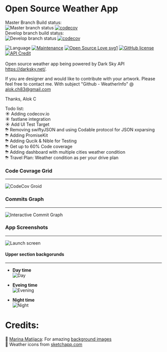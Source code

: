 # Open Source Weather App

Master Branch Build status:<br>
![Master branch status](https://travis-ci.org/alokc83/WeatherInfo.svg?branch=master)
[![codecov](https://codecov.io/gh/alokc83/WeatherInfo/branch/master/graph/badge.svg)](https://codecov.io/gh/alokc83/WeatherInfo)
<br>
Develop branch build status:<br>
![Develop branch status](https://travis-ci.org/alokc83/WeatherInfo.svg?branch=develop)
[![codecov](https://codecov.io/gh/alokc83/WeatherInfo/branch/develop/graph/badge.svg)](https://codecov.io/gh/alokc83/WeatherInfo)

![Language](https://img.shields.io/badge/Language-Swift%204-orange.svg)
[![Maintenance](https://img.shields.io/badge/Maintained%3F-yes-green.svg)](https://github.com/alokc83/WeatherInfo/graphs/commit-activity)
[![Open Source Love svg1](https://badges.frapsoft.com/os/v1/open-source.svg?v=103)](https://github.com/ellerbrock/open-source-badges/)
[![GitHub license](https://img.shields.io/github/license/alokc83/WeatherInfo.svg)](https://github.com/alokc83/WeatherInfo/blob/master/LICENSE)
[![API Credit](https://img.shields.io/badge/Powered%20by-Dark%20Sky%20API-blue.svg)](https://img.shields.io/badge/Powered%20by-Dark%20Sky%20API-blue.svg)
<br><br>
Open source weather app being powered by Dark Sky API <https://darksky.net/>. 

If you are designer and would like to contribute with your artwork. Please feel free to contact me. 
With subject "Github - WeatherInfo" @ alok.ch83@gmail.com

Thanks,
Alok C

Todo list: <br>
☀️ Adding codecov.io   <br>
☀️ fastlane integration <br>
☀️ Add UI Test Target <br>
⛈ Removing swiftyJSON and using Codable protocol for JSON xxparsing <br>
⛈ Adding PromiseKit <br>
⛈ Adding Qucik & Nible for Testing<br>
⛈ Get up to 60% Code coverage <br>
⛈ Adding dashboard with multiple cities weather condition <br>
⛈ Travel Plan: Weather condition as per your drive plan <br>

### Code Covrage Grid
---------------------------
![CodeCov Groid](https://codecov.io/gh/alokc83/WeatherInfo/branch/more-travis-codecov-configuration/graphs/tree.svg)

### Commits Graph
---------------------------
![Interactive Commit Graph](https://codecov.io/gh/alokc83/WeatherInfo/branch/master/graphs/commits.svg)


### App Screenshots
---------------------------
![Launch screen](https://github.com/alokc83/WeatherInfo/blob/master/AppScreenshots/LaunchScreen.png?raw=true|width=200)

#### Upper section backgorunds
------------------------------------
* **Day time** <br>
![Day](https://github.com/alokc83/WeatherInfo/blob/master/AppScreenshots/Sun-Day.png?raw=true)

* **Eveing time** <br>
![Evening](https://github.com/alokc83/WeatherInfo/blob/master/AppScreenshots/Blood-evening.png?raw=true)

* **Night time** <br>
![Night](https://github.com/alokc83/WeatherInfo/blob/master/AppScreenshots/Moon-night.png?raw=true)


# Credits:
🏀 [Marina Matijaca](https://dribbble.com/Marina_Matijaca): For amazing [background images](https://dribbble.com/shots/2227157-Free-iPhone-Backgrounds)
<br>
💎 Weather icons from [sketchapp.com](https://www.sketchappsources.com/free-source/1842-extensive-weather-icons-pack-sketch-freebie-reosource.html)
<br><br>

<!--
[![GitHub forks](https://img.shields.io/github/forks/alokc83/WeatherInfo.svg?style=social&label=Fork&maxAge=2592000)](https://GitHub.com/alokc83/WeatherInfo/network/)
[![GitHub stars](https://img.shields.io/github/stars/alokc83/WeatherInfo.svg?style=social&label=Star&maxAge=2592000)](https://GitHub.com/alokc83/WeatherInfo/stargazers/)
[![GitHub watchers](https://img.shields.io/github/watchers/alokc83/WeatherInfo.svg?style=social&label=Watch&maxAge=2592000)](https://GitHub.com/alokc83/WeatherInfo/watchers/)

[![GitHub issues](https://img.shields.io/github/issues/alokc83/WeatherInfo.svg)](https://GitHub.com/alokc83/WeatherInfo/issues/)
[![GitHub issues-closed](https://img.shields.io/github/issues-closed/alokc83/WeatherInfo.svg)](https://GitHub.com/alokc83/WeatherInfo/issues?q=is%3Aissue+is%3Aclosed)
[![GitHub pull-requests](https://img.shields.io/github/issues-pr/alokc83/WeatherInfo.svg)](https://GitHub.com/alokc83/WeatherInfo/pull/)
[![GitHub pull-requests closed](https://img.shields.io/github/issues-pr-closed/alokc83/WeatherInfo.svg)](https://GitHub.com/alokc83/WeatherInfo/pull/) 
-->